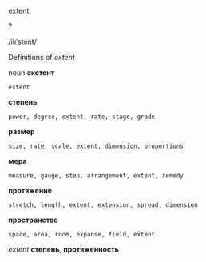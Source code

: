extent

?

/ikˈstent/

Definitions of _extent_

noun
**экстент**

    extent
**степень**

    power, degree, extent, rate, stage, grade
**размер**

    size, rate, scale, extent, dimension, proportions
**мера**

    measure, gauge, step, arrangement, extent, remedy
**протяжение**

    stretch, length, extent, extension, spread, dimension
**пространство**

    space, area, room, expanse, field, extent

_extent_
**степень**, **протяженность**